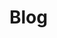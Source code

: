 # Blog
<script setup>
import { ref, computed, onMounted } from "vue";

const posts = ref([]);
const selectedCategory = ref("All");
const searchQuery = ref("");

// Categories for filtering
const categories = [
  "All",
  "Human Centric",
  "Industry 5.0 Tech",
  "Sustainability",
  "Case Study / Applications",
  "Workforce Development",
  "Business Strategies",
  "Resources",
];

onMounted(() => {
  const blogFiles = import.meta.glob('/docs/blog/*.md', { eager: true });

  const blogPosts = Object.entries(blogFiles).map(([path, module]) => {
    const frontmatter = module?.frontmatter || {}; // Handle undefined frontmatter
    return {
      url: `/blog${path.replace('/docs/blog', '').replace('.md', '')}`,
      title: frontmatter.title || "Untitled", // Default title
      date: frontmatter.date || "1970-01-01", // Default date
      category: frontmatter.category || "Uncategorized", // Default category
    };
  });

  posts.value = blogPosts.sort((a, b) => new Date(b.date) - new Date(a.date));
  console.log("Processed Blog Posts:", posts.value); // Debug the final list
});


// Filter posts dynamically based on category and search query
const filteredPosts = computed(() => {
  let filtered = posts.value;

  if (selectedCategory.value !== "All") {
    filtered = filtered.filter((post) => post.category === selectedCategory.value);
  }

  if (searchQuery.value) {
    filtered = filtered.filter((post) =>
      post.title.toLowerCase().includes(searchQuery.value.toLowerCase())
    );
  }

  return filtered;
});
</script>

<template>
  <div>
    <!-- Category Filter -->
    <div class="filter-container">
      <label for="category-select" class="filter-label">Select Category:</label>
      <select id="category-select" v-model="selectedCategory" class="category-dropdown">
        <option v-for="category in categories" :key="category" :value="category">
          {{ category }}
        </option>
      </select>
    </div>

    <!-- Search Bar -->
    <div class="search-container">
      <label for="search-input" class="search-label">Search:</label>
      <input
        id="search-input"
        v-model="searchQuery"
        class="search-input"
        placeholder="Search by title"
      />
    </div>

    <!-- Blog Posts -->
    <div v-if="filteredPosts.length === 0" class="no-posts">
      No posts found. Please refine your search or category selection.
    </div>
    <div v-else>
      <div v-for="post in filteredPosts" :key="post.url" class="blog-item">
        <a :href="post.url" class="blog-title">{{ post.title }}</a>
        <div class="blog-date">{{ post.date }}</div>
      </div>
    </div>
  </div>
</template>

<style scoped>
.filter-container,
.search-container {
  margin-bottom: 1.5rem;
}

.filter-label,
.search-label {
  font-size: 1rem;
  font-weight: bold;
}

.category-dropdown,
.search-input {
  padding: 0.5rem;
  font-size: 1rem;
  border: 1px solid #ddd;
  border-radius: 5px;
}

.blog-item {
  margin-bottom: 1rem;
}

.blog-title {
  font-size: 1.2rem;
  font-weight: bold;
  color: var(--vp-c-brand, #007acc);
  text-decoration: none;
}

.blog-title:hover {
  text-decoration: underline;
}

.no-posts {
  font-size: 1rem;
  color: #666;
  text-align: center;
  margin-top: 2rem;
}
</style>

